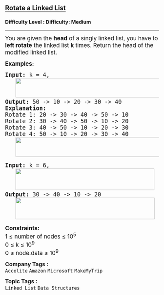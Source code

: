 <h2><a href="https://www.geeksforgeeks.org/problems/rotate-a-linked-list/1?page=1&category=Linked%20List&sortBy=submissions">Rotate a Linked List</a></h2><h3>Difficulty Level : Difficulty: Medium</h3><hr><div class="problems_problem_content__Xm_eO"><p><span style="font-size: 14pt;">You are given the <strong>head</strong> of a singly linked list, you have to <strong>left rotate</strong> the linked list&nbsp;<strong>k</strong> times. Return the head of the modified linked list.</span></p>
<p><span style="font-size: 14pt;"><strong>Examples:</strong></span></p>
<pre><span style="font-size: 14pt;"><strong>Input: </strong>k = 4,<br>   <img src="https://media.geeksforgeeks.org/img-practice/prod/addEditProblem/908077/Web/Other/blobid0_1756298605.webp" width="480" height="63"><br><strong>Output: </strong>50 -&gt; 10 -&gt; 20 -&gt; 30 -&gt; 40<strong>
Explanation:<br></strong>Rotate 1:<strong> </strong>20 -&gt; 30 -&gt; 40 -&gt; 50 -&gt; 10</span><br><span style="font-size: 14pt;">Rotate 2:<strong> </strong>30 -&gt; 40 -&gt; 50 -&gt; 10 -&gt; 20</span><br><span style="font-size: 14pt;">Rotate 3:<strong> </strong>40 -&gt; 50 -&gt; 10 -&gt; 20 -&gt; 30</span><br><span style="font-size: 14pt;">Rotate 4:<strong> </strong>50 -&gt; 10 -&gt; 20 -&gt; 30 -&gt; 40</span><br><span style="font-size: 14pt;">   <img src="https://media.geeksforgeeks.org/img-practice/prod/addEditProblem/908077/Web/Other/blobid1_1756298735.webp" width="480" height="63"></span></pre>
<pre><span style="font-size: 14pt;"><strong>Input: </strong>k = 6,<br>   <img src="https://media.geeksforgeeks.org/img-practice/prod/addEditProblem/908077/Web/Other/blobid2_1756298816.webp" width="455" height="70"><br><strong>Output: </strong>30 -&gt; 40 -&gt; 10 -&gt; 20 <br>   <img src="https://media.geeksforgeeks.org/img-practice/prod/addEditProblem/908077/Web/Other/blobid3_1756298833.webp" width="456" height="70"><br></span></pre>
<p><span style="font-size: 14pt;"><strong>Constraints:<br></strong></span><span style="font-size: 14pt;">1 ≤ number of nodes ≤ 10<sup>5<br></sup></span><span style="font-size: 14pt;">0 ≤ k ≤ 10<sup>9<br></sup></span><span style="font-size: 14pt;">0 ≤ node.data ≤ 10<sup>9</sup></span></p></div><p><span style=font-size:18px><strong>Company Tags : </strong><br><code>Accolite</code>&nbsp;<code>Amazon</code>&nbsp;<code>Microsoft</code>&nbsp;<code>MakeMyTrip</code>&nbsp;<br><p><span style=font-size:18px><strong>Topic Tags : </strong><br><code>Linked List</code>&nbsp;<code>Data Structures</code>&nbsp;